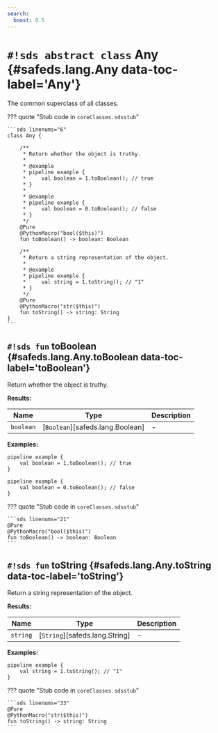 ```yaml
---
search:
  boost: 0.5
---
```


# `#!sds abstract class` Any {#safeds.lang.Any data-toc-label='Any'}

The common superclass of all classes.

??? quote "Stub code in `coreClasses.sdsstub`"

    ```sds linenums="6"
    class Any {

        /**
         * Return whether the object is truthy.
         *
         * @example
         * pipeline example {
         *     val boolean = 1.toBoolean(); // true
         * }
         *
         * @example
         * pipeline example {
         *     val boolean = 0.toBoolean(); // false
         * }
         */
        @Pure
        @PythonMacro("bool($this)")
        fun toBoolean() -> boolean: Boolean

        /**
         * Return a string representation of the object.
         *
         * @example
         * pipeline example {
         *     val string = 1.toString(); // "1"
         * }
         */
        @Pure
        @PythonMacro("str($this)")
        fun toString() -> string: String
    }
    ```

## `#!sds fun` toBoolean {#safeds.lang.Any.toBoolean data-toc-label='toBoolean'}

Return whether the object is truthy.

**Results:**

| Name | Type | Description |
|------|------|-------------|
| `boolean` | [`Boolean`][safeds.lang.Boolean] | - |

**Examples:**

```sds hl_lines="2"
pipeline example {
    val boolean = 1.toBoolean(); // true
}
```
```sds hl_lines="2"
pipeline example {
    val boolean = 0.toBoolean(); // false
}
```

??? quote "Stub code in `coreClasses.sdsstub`"

    ```sds linenums="21"
    @Pure
    @PythonMacro("bool($this)")
    fun toBoolean() -> boolean: Boolean
    ```

## `#!sds fun` toString {#safeds.lang.Any.toString data-toc-label='toString'}

Return a string representation of the object.

**Results:**

| Name | Type | Description |
|------|------|-------------|
| `string` | [`String`][safeds.lang.String] | - |

**Examples:**

```sds hl_lines="2"
pipeline example {
    val string = 1.toString(); // "1"
}
```

??? quote "Stub code in `coreClasses.sdsstub`"

    ```sds linenums="33"
    @Pure
    @PythonMacro("str($this)")
    fun toString() -> string: String
    ```
